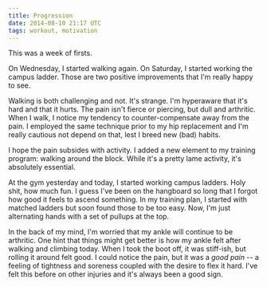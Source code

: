 ```yaml
---
title: Progression
date: 2014-08-10 21:17 UTC
tags: workout, motivation
---
```


This was a week of firsts. 

On Wednesday, I started walking again. On Saturday, I started working the campus ladder. Those are two positive improvements that I'm really happy to see.

Walking is both challenging and not. It's strange. I'm hyperaware that it's hard and that it hurts. The pain isn't fierce or piercing, but dull and arthritic. When I walk, I notice my tendency to counter-compensate away from the pain. I employed the same technique prior to my hip replacement and I'm really cautious not depend on that, lest I breed new (bad) habits.

I hope the pain subsides with activity. I added a new element to my training program: walking around the block. While it's a pretty lame activity, it's absolutely essential. 

At the gym yesterday and today, I started working campus ladders. Holy shit, how much fun. I guess I've been on the hangboard so long that I forgot how good it feels to ascend something. In my training plan, I started with matched ladders but soon found those to be too easy. Now, I'm just alternating hands with a set of pullups at the top. 

In the back of my mind, I'm worried that my ankle will continue to be arthritic. One hint that things might get better is how my ankle felt after walking and climbing today. When I took the boot off, it was stiff-ish, but rolling it around felt good. I could notice the pain, but it was a *good pain* -- a feeling of tightness and soreness coupled with the desire to flex it hard. I've felt this before on other injuries and it's always been a good sign.